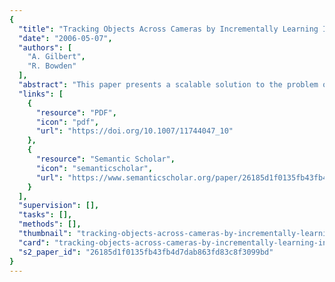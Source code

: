 ```yaml
---
{
  "title": "Tracking Objects Across Cameras by Incrementally Learning Inter-camera Colour Calibration and Patterns of Activity",
  "date": "2006-05-07",
  "authors": [
    "A. Gilbert",
    "R. Bowden"
  ],
  "abstract": "This paper presents a scalable solution to the problem of tracking objects across spatially separated, uncalibrated, non-overlapping cameras. Unlike other approaches this technique uses an incremental learning method, to model both the colour variations and posterior probability distributions of spatio-temporal links between cameras. These operate in parallel and are then used with an appearance model of the object to track across spatially separated cameras. The approach requires no pre-calibration or batch preprocessing, is completely unsupervised, and becomes more accurate over time as evidence is accumulated.",
  "links": [
    {
      "resource": "PDF",
      "icon": "pdf",
      "url": "https://doi.org/10.1007/11744047_10"
    },
    {
      "resource": "Semantic Scholar",
      "icon": "semanticscholar",
      "url": "https://www.semanticscholar.org/paper/26185d1f0135fb43fb4d7dab863fd83c8f3099bd"
    }
  ],
  "supervision": [],
  "tasks": [],
  "methods": [],
  "thumbnail": "tracking-objects-across-cameras-by-incrementally-learning-inter-camera-colour-calibration-and-patterns-of-activity-thumb.jpg",
  "card": "tracking-objects-across-cameras-by-incrementally-learning-inter-camera-colour-calibration-and-patterns-of-activity-card.jpg",
  "s2_paper_id": "26185d1f0135fb43fb4d7dab863fd83c8f3099bd"
}
---
```



